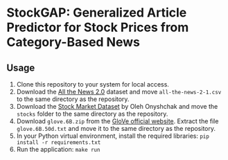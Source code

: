 # StockGAP: Generalized Article Predictor for Stock Prices from Category-Based News
## Usage
1. Clone this repository to your system for local access.
2. Download the [All the News 2.0](https://components.one/datasets/all-the-news-2-news-articles-dataset) dataset and move `all-the-news-2-1.csv` to the same directory as the repository.
3. Download the [Stock Market Dataset](https://www.kaggle.com/datasets/jacksoncrow/stock-market-dataset) by Oleh Onyshchak and move the `stocks` folder to the same directory as the repository.
4. Download ``glove.6B.zip`` from the [GloVe official website](https://nlp.stanford.edu/projects/glove/). Extract the file ``glove.6B.50d.txt`` and move it to the same directory as the repository.
5. In your Python virtual environment, install the required libraries: ``pip install -r requirements.txt``
6. Run the application: ``make run``
